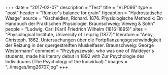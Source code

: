 +++
date = "2017-02-07"
description = "Test"
title = "VLP066"
type = "post"
header = "Rümker's balance for grain"
figcaption = "Hydrostatische Waage"
source = "Gscheidlen, Richard. 1876. Physiologische Methodik: Ein Handbuch der Praktischen Physiologie. Braunschweig: Vieweg & Sohn"
people = "Ludwig, Carl [Karl] Friedrich Wilhelm (1816-1895)"
sites = "Physiological Institute, University of Leipzig (1877)"
literature = "Aeby, Christoph. 1862. Untersuchungen über die Fortpflanzungsgeschwindigkeit der Reizung in der quergestreiften Muskelfaser. Braunschweig: George Westermann"
comment = "Przybyszewski, who was one of Waldeyer's students, made his literary debut in 1892 with Zur Psychologie des Individuums (The Psychology of the Individual)."
images = "../images/img26707.jpg"
+++
